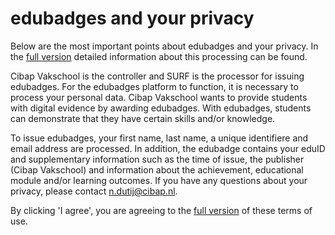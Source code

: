 # edubadges and your privacy

Below are the most important points about edubadges and your privacy. In the [full version](https://raw.githubusercontent.com/edubadges/privacy/master/mbo/cibap-vakschool/edubadges-formal-text-en.md) detailed information about this processing can be found.

Cibap Vakschool is the controller and SURF is the processor for issuing edubadges. For the edubadges platform to function, it is necessary to process your personal data. Cibap Vakschool wants to provide students with digital evidence by awarding edubadges. With edubadges, students can demonstrate that they have certain skills and/or knowledge.

To issue edubadges, your first name, last name, a unique identifiere and email address are processed. In addition, the edubadge contains your eduID and supplementary information such as the time of issue, the publisher (Cibap Vakschool) and information about the achievement, educational module and/or learning outcomes. If you have any questions about your privacy, please contact [n.dutij@cibap.nl](mailto:n.dutij@cibap.nl). 

By clicking 'I agree', you are agreeing to the [full version](https://raw.githubusercontent.com/edubadges/privacy/master/mbo/cibap-vakschool/edubadges-formal-text-en.md) of these terms of use.
